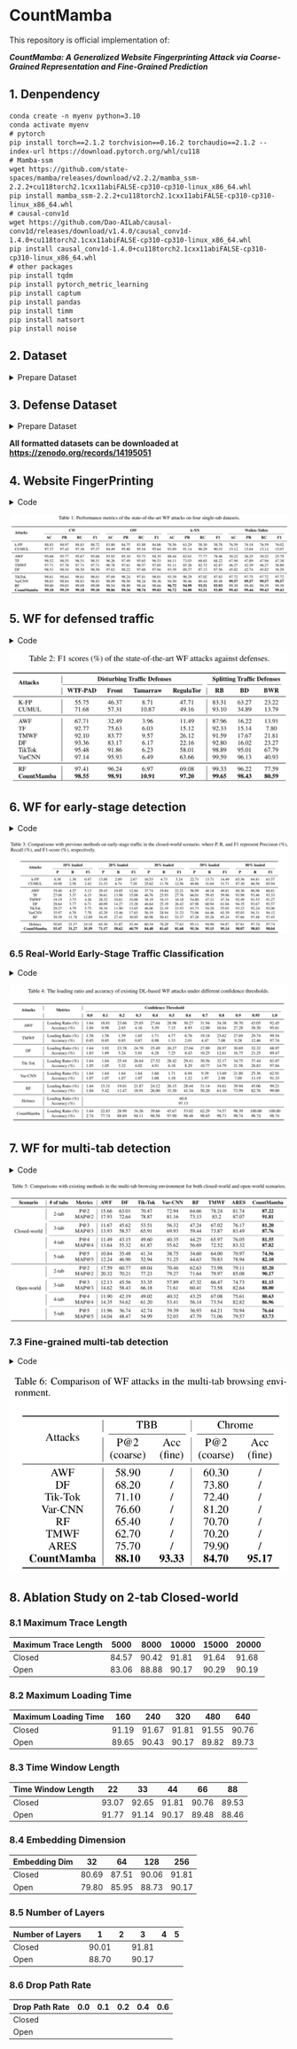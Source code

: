 # CountMamba

This repository is official implementation of:

***CountMamba: A Generalized Website Fingerprinting Attack via Coarse-Grained Representation and Fine-Grained Prediction***

## 1. Denpendency
``` shell
conda create -n myenv python=3.10
conda activate myenv
# pytorch
pip install torch==2.1.2 torchvision==0.16.2 torchaudio==2.1.2 --index-url https://download.pytorch.org/whl/cu118
# Mamba-ssm
wget https://github.com/state-spaces/mamba/releases/download/v2.2.2/mamba_ssm-2.2.2+cu118torch2.1cxx11abiFALSE-cp310-cp310-linux_x86_64.whl
pip install mamba_ssm-2.2.2+cu118torch2.1cxx11abiFALSE-cp310-cp310-linux_x86_64.whl
# causal-conv1d
wget https://github.com/Dao-AILab/causal-conv1d/releases/download/v1.4.0/causal_conv1d-1.4.0+cu118torch2.1cxx11abiFALSE-cp310-cp310-linux_x86_64.whl
pip install causal_conv1d-1.4.0+cu118torch2.1cxx11abiFALSE-cp310-cp310-linux_x86_64.whl
# other packages
pip install tqdm
pip install pytorch_metric_learning
pip install captum
pip install pandas
pip install timm
pip install natsort
pip install noise
```

## 2. Dataset
<details>
  
<summary>Prepare Dataset</summary>

### 2.1 Download Dataset
Prepare following datasets in "dataset" folder:
- DF: provided by Tik-Tok
  - CW (https://zenodo.org/records/11631265/files/Undefended.zip?download=1)
  - OW (https://zenodo.org/records/11631265/files/Undefended_OW.zip?download=1)
- Walkie-Talkie:
  - https://zenodo.org/records/11631265/files/W_T_Simulated.zip?download=1
- k-NN: 
  - https://github.com/kdsec/wangknn-dataset
  
- Multi-Tab datasets:
  - ARES Dataset
    - https://github.com/Xinhao-Deng/Multitab-WF-Datasets
  - TMWF Dataset
    - https://github.com/jzx-bupt/TMWF
### 2.2 Process Raw Dataset (k-NN & W_T & OW)
```shell
cd data_process
python concat_cell.py  # k-NN & W_T
python check_format.py  # Manually modify the tail of the illegal file OW/5278340744671043543057
```

### 2.3 Merge Traces (TMWF)
```shell
cd data_process
python MergeSingleTraces_openworld.py --input_dir "/nvme/dxw/TMWF-main/dataset/tbb single tab/" --output_dir "/nvme/dxw/TMWF-main/dataset/tbb_multi_tab/"
python MergeSingleTraces_openworld.py --input_dir "/nvme/dxw/TMWF-main/dataset/chrome single tab/" --output_dir "/nvme/dxw/TMWF-main/dataset/chrome_multi_tab/"
```

### 2.4 Convert to npz
```shell
cd data_process
python convert_to_npz.py --dataset CW
python convert_to_npz.py --dataset OW
python convert_to_npz.py --dataset k-NN
python convert_to_npz.py --dataset W_T

python convert_multi_tab_npz.py --dataset Closed_2tab
python convert_multi_tab_npz.py --dataset Closed_3tab
python convert_multi_tab_npz.py --dataset Closed_4tab
python convert_multi_tab_npz.py --dataset Closed_5tab
python convert_multi_tab_npz.py --dataset Open_2tab
python convert_multi_tab_npz.py --dataset Open_3tab
python convert_multi_tab_npz.py --dataset Open_4tab
python convert_multi_tab_npz.py --dataset Open_5tab

python convert_merge_npz.py --input_file "/nvme/dxw/TMWF-main/dataset/tbb_multi_tab/"
python convert_merge_npz.py --input_file "/nvme/dxw/TMWF-main/dataset/chrome_multi_tab/"
```

### 2.5 Dataset Split
```shell
cd data_process
for dataset in CW OW k-NN W_T
do
  python dataset_split.py --dataset ${dataset}
done

for dataset in Closed_2tab Closed_3tab Closed_4tab Closed_5tab Open_2tab Open_3tab Open_4tab Open_5tab tbb_multi_tab chrome_multi_tab
do
  python dataset_split.py --dataset ${dataset} --use_stratify False
done
```

</details>

## 3. Defense Dataset
<details>
  
<summary>Prepare Dataset</summary>

### 3.1 Defenses
- WTF-PAD: Add dummy packets. No latency.
  ``` shell
  cd defense/wtfpad
  python main.py --traces_path "../../dataset/CW"
  python main.py --traces_path "../../dataset/OW"

  cd defense_npz/wtfpad
  python main.py --traces_path "../../npz_dataset/Closed_2tab"
  python main.py --traces_path "../../npz_dataset/Open_2tab"
  ```
- FRONT: Add dummy packets with fixed length of 888. No latency.
  ``` shell
  cd defense/front
  python main.py --p "../../dataset/CW"
  python main.py --p "../../dataset/OW"

  cd defense_npz/front
  python main.py --p "../../npz_dataset/Closed_2tab"
  python main.py --p "../../npz_dataset/Open_2tab"
  ```
- Tamaraw: Send packets at constant rate with fixed size.
  ``` shell
  cd defense/tamaraw
  python tamaraw.py --traces_path "../../dataset/CW"
  ```
- RegulaTor: transmit packets in a time-sensitive manner
  - When a download traffic 'surge' arrives, RegulaTor starts sending packets at a set initial rate.
  - If no packets are available when one is scheduled, a dummy packet is sent instead.
  - At the same time, RegulaTor sends upload packets at some fraction of the download packet sending rate.
  ``` shell
  cd defense/regulartor
  python regulator_sim.py --source_path "../../dataset/CW/" --output_path "../results/regulator_CW/"
  python regulator_sim.py --source_path "../../dataset/OW/" --output_path "../results/regulator_OW/"

  cd defense_npz/regulartor
  python regulator_sim.py --source_path "../../npz_dataset/Closed_2tab" --output_path "../results/regulator_Closed_2tab"
  python regulator_sim.py --source_path "../../npz_dataset/Open_2tab" --output_path "../results/regulator_Open_2tab"
  ```
- TrafficSilver: Split traffic.
  - Round Robin
    ``` shell
    cd defense/trafficsilver
    python simulator.py --p "../../dataset/CW/" --o "../results/trafficsilver_rb_CW/" --s round_robin
    python simulator.py --p "../../dataset/OW/" --o "../results/trafficsilver_rb_OW/" --s round_robin
    ```
  - By Direction
    ``` shell
    cd defense/trafficsilver
    python simulator.py --p "../../dataset/CW/" --o "../results/trafficsilver_bd_CW/" --s in_and_out
    python simulator.py --p "../../dataset/OW/" --o "../results/trafficsilver_bd_OW/" --s in_and_out
    ```
  - Batched Weighted Random
    ``` shell
    cd defense/trafficsilver
    python simulator.py --p "../../dataset/CW/" --o "../results/trafficsilver_bwr_CW/" --s batched_weighted_random -r 50,70 -a 1,1,1
    python simulator.py --p "../../dataset/OW/" --o "../results/trafficsilver_bwr_OW/" --s batched_weighted_random -r 50,70 -a 1,1,1
    ```

### 3.2 Overhead for defense methods (CW)

| Defense           | Latency Overhead | Bandwith Overhead |
| ----------------- | ---------------- | ----------------- |
| WTF-PAD           | 1.00             | 1.47              |
| FRONT             | 1.00             | 1.46              |
| Tamaraw           | 2.82             | 3.69              |
| RegulaTor         | 1.05             | 1.58              |
| TrafficSilver-RB  | 1.00             | 1.00              |
| TrafficSilver-BD  | 1.00             | 1.00              |
| TrafficSilver-BWR | 1.00             | 1.00              | 

### 3.3 Convert to npz
``` shell
cd data_process
for dataset in wtfpad_CW front_CW tamaraw_CW regulator_CW trafficsilver_rb_CW trafficsilver_bd_CW trafficsilver_bwr_CW wtfpad_OW front_OW regulator_OW trafficsilver_rb_OW trafficsilver_bd_OW trafficsilver_bwr_OW
do
  python convert_to_npz.py --dataset ${dataset}
done
```

### 3.4 Dataset Split
```shell
cd data_process
for dataset in wtfpad_CW front_CW tamaraw_CW regulator_CW trafficsilver_rb_CW trafficsilver_bd_CW trafficsilver_bwr_CW wtfpad_OW front_OW regulator_OW trafficsilver_rb_OW trafficsilver_bd_OW trafficsilver_bwr_OW
do
  python dataset_split.py --dataset ${dataset}
done
```

```shell
for dataset in wtfpad_Closed_2tab wtfpad_Open_2tab front_Closed_2tab front_Open_2tab regulator_Closed_2tab regulator_Open_2tab
do
  python dataset_split.py --dataset ${dataset} --use_stratify False
done
```

</details>

**All formatted datasets can be downloaded at https://zenodo.org/records/14195051**

## 4. Website FingerPrinting
<details>
  
<summary>Code</summary>

### 4.1 DL-WF
```shell
cd DL-WF
for method in AWF DF RF TF TikTok TMWF VarCNN
do
  python main.py --dataset CW --train_epochs 100 --config config/${method}.ini
  python test.py --dataset CW --config config/${method}.ini --load_ratio 100 --result_file test_p100
  
  python main.py --dataset OW --train_epochs 100 --config config/${method}.ini
  python test.py --dataset OW --config config/${method}.ini --load_ratio 100 --result_file test_p100
  
  python main.py --dataset k-NN --train_epochs 100 --config config/${method}.ini
  python test.py --dataset k-NN --config config/${method}.ini --load_ratio 100 --result_file test_p100
  
  python main.py --dataset W_T --train_epochs 100 --config config/${method}.ini
  python test.py --dataset W_T --config config/${method}.ini --load_ratio 100 --result_file test_p100
done
```

### 4.2 ML-WF
```shell
cd ML-WF
for dataset in CW OW k-NN W_T
do
  python k-FP.py --dataset ${dataset}
  python k-FP_test.py --dataset ${dataset} --load_ratio 100 --result_file test_p100
  
  python CUMUL.py --dataset ${dataset}
  python CUMUL_test.py --dataset ${dataset} --load_ratio 100 --result_file test_p100
done
```

### 4.3 CountMamba
```shell
cd CountMamba
for dataset in CW OW W_T
do
  python main.py --dataset ${dataset} --log_transform --maximum_load_time 120 --max_matrix_len 2700
  python test.py --dataset ${dataset} --log_transform --load_ratio 100 --result_file test_p100 --maximum_load_time 120 --max_matrix_len 2700
done

python main.py --dataset k-NN --log_transform --seq_len 10000 --maximum_load_time 120 --max_matrix_len 2700
python test.py --dataset k-NN --log_transform --seq_len 10000 --load_ratio 100 --result_file test_p100 --maximum_load_time 120 --max_matrix_len 2700

```

</details>

![image](https://github.com/SJTU-dxw/CountMamba-WF/blob/main/img/single_tab_result.png)

## 5. WF for defensed traffic
<details>
  
<summary>Code</summary>

### 5.1 DL-WF
```shell
cd DL-WF
for method in AWF DF RF TF TikTok TMWF VarCNN
do
  for dataset in wtfpad_CW front_CW tamaraw_CW regulator_CW trafficsilver_rb_CW trafficsilver_bd_CW trafficsilver_bwr_CW
  do
    python main.py --dataset ${dataset} --train_epochs 100 --config config/${method}.ini
    python test.py --dataset ${dataset} --config config/${method}.ini --load_ratio 100 --result_file test_p100
  done
done
```

### 5.2 ML-WF
```shell
cd ML-WF
for dataset in wtfpad_CW front_CW tamaraw_CW regulator_CW trafficsilver_rb_CW trafficsilver_bd_CW trafficsilver_bwr_CW
do
  python k-FP.py --dataset ${dataset}
  python k-FP_test.py --dataset ${dataset} --load_ratio 100 --result_file test_p100
  
  python CUMUL.py --dataset ${dataset}  # Set max_iter=100,0000 for trafficsilver_bwr_CW
  python CUMUL_test.py --dataset ${dataset} --load_ratio 100 --result_file test_p100
done
```

### 5.3 CountMamba
```shell
cd CountMamba
for dataset in wtfpad_CW front_CW regulator_CW trafficsilver_rb_CW trafficsilver_bd_CW trafficsilver_bwr_CW
do
  python main.py --dataset ${dataset} --log_transform --maximum_load_time 120 --max_matrix_len 2700
  python test.py --dataset ${dataset} --log_transform --load_ratio 100 --result_file test_p100 --maximum_load_time 120 --max_matrix_len 2700
done

python main.py --dataset tamaraw_CW --log_transform --seq_len 10000 --maximum_load_time 120 --max_matrix_len 2700
python test.py --dataset tamaraw_CW --log_transform --seq_len 10000 --load_ratio 100 --result_file test_p100 --maximum_load_time 120 --max_matrix_len 2700
```

</details>

![image](https://github.com/SJTU-dxw/CountMamba-WF/blob/main/img/defense_result.png)

## 6. WF for early-stage detection
<details>
  
<summary>Code</summary>

Generate early-stage test set
```shell
cd data_process
python gen_early_traffic.py --dataset CW
```

### 6.1 Holmes
temporal_train.py, temporal_valid.py
```shell
cd Holmes
python temporal_extractor.py --dataset CW --in_file train
python temporal_extractor.py --dataset CW --in_file valid
```
RF_IS/max_f1.pth
```shell
cd Holmes
python train_RF.py --dataset CW --train_epochs 30
```
attr_DeepLiftShap.npz
```shell
cd Holmes
python feature_attr.py --dataset CW
```
aug_train.npz, aug_valid.npz
```shell
cd Holmes
python data_augmentation.py --dataset CW --in_file train
python data_augmentation.py --dataset CW --in_file valid
```
taf_aug_train.npz, taf_aug_valid.npz
```shell
cd Holmes
python gen_taf.py --dataset CW --in_file aug_train
python gen_taf.py --dataset CW --in_file aug_valid
```
Holmes/max_f1.pth
```shell
cd Holmes
python train.py --dataset CW --train_epochs 100
```
spatial_distribution.npz
```shell
cd Holmes
python spatial_analysis.py --dataset CW
```
taf_test_p10.npz, ..., taf_test_p100.npz
```shell
cd Holmes
python gen_taf.py --dataset CW --in_file test_p10
python gen_taf.py --dataset CW --in_file test_p20
python gen_taf.py --dataset CW --in_file test_p30
python gen_taf.py --dataset CW --in_file test_p40
python gen_taf.py --dataset CW --in_file test_p50
python gen_taf.py --dataset CW --in_file test_p60
python gen_taf.py --dataset CW --in_file test_p70
python gen_taf.py --dataset CW --in_file test_p80
python gen_taf.py --dataset CW --in_file test_p90
python gen_taf.py --dataset CW --in_file test_p100
```
test_p10.json, ..., test_p100.json
```shell
cd Holmes
python test.py --dataset CW --test_file taf_test_p10 --result_file test_p10
python test.py --dataset CW --test_file taf_test_p20 --result_file test_p20
python test.py --dataset CW --test_file taf_test_p30 --result_file test_p30
python test.py --dataset CW --test_file taf_test_p40 --result_file test_p40
python test.py --dataset CW --test_file taf_test_p50 --result_file test_p50
python test.py --dataset CW --test_file taf_test_p60 --result_file test_p60
python test.py --dataset CW --test_file taf_test_p70 --result_file test_p70
python test.py --dataset CW --test_file taf_test_p80 --result_file test_p80
python test.py --dataset CW --test_file taf_test_p90 --result_file test_p90
python test.py --dataset CW --test_file taf_test_p100 --result_file test_p100
```
### 6.2 DL-WF
```shell
cd DL-WF 
python main.py --dataset CW --train_epochs 100 --config config/AWF.ini
python main.py --dataset CW --train_epochs 100 --config config/DF.ini
python main.py --dataset CW --train_epochs 100 --config config/RF.ini
python main.py --dataset CW --train_epochs 100 --config config/TF.ini
python main.py --dataset CW --train_epochs 100 --config config/TikTok.ini
python main.py --dataset CW --train_epochs 100 --config config/TMWF.ini
python main.py --dataset CW --train_epochs 100 --config config/VarCNN.ini
```

```shell
cd DL-WF
for percent in {10..100..10}
do
  python test.py --dataset CW --config config/AWF.ini --load_ratio ${percent} --result_file test_p${percent}
  python test.py --dataset CW --config config/DF.ini --load_ratio ${percent} --result_file test_p${percent}
  python test.py --dataset CW --config config/RF.ini --load_ratio ${percent} --result_file test_p${percent}
  python test.py --dataset CW --config config/TF.ini --load_ratio ${percent} --result_file test_p${percent}
  python test.py --dataset CW --config config/TikTok.ini --load_ratio ${percent} --result_file test_p${percent}
  python test.py --dataset CW --config config/TMWF.ini --load_ratio ${percent} --result_file test_p${percent}
  python test.py --dataset CW --config config/VarCNN.ini --load_ratio ${percent} --result_file test_p${percent}
done
```
### 6.3 ML-WF
```shell
cd ML-WF
python k-FP.py --dataset CW
python CUMUL.py --dataset CW
```

```shell
cd ML-WF
for percent in {10..100..10}
do
  python k-FP_test.py --dataset CW --load_ratio ${percent} --result_file test_p${percent}
  python CUMUL_test.py --dataset CW --load_ratio ${percent} --result_file test_p${percent}
done 
```

### 6.4 CountMamba
```shell
cd CountMamba
python main.py --dataset CW --log_transform --early_stage --num_aug 50 --maximum_load_time 120 --max_matrix_len 2700
```

```shell
cd CountMamba
for percent in {10..100..10}
do
  python test.py --dataset CW --log_transform --load_ratio ${percent} --result_file test_p${percent} --maximum_load_time 120 --max_matrix_len 2700
done
```

</details>

![image](https://github.com/SJTU-dxw/CountMamba-WF/blob/main/img/early_stage_result.png)

### 6.5 Real-World Early-Stage Traffic Classification
<details>
  
<summary>Code</summary>

```shell
cd EarlyStage
for threshold in 0.0 0.1 0.2 0.3 0.4 0.5 0.6 0.7 0.8 0.9 0.95 1.0
do
  python main.py --dataset CW --model CountMamba --threshold ${threshold} --device cuda --maximum_load_time 120 --max_matrix_len 2700 --embed_dim 256
done

for device in cuda
do
  for model in RF AWF DF TMWF TikTok VarCNN
  do
    for threshold in 0.0 0.1 0.2 0.3 0.4 0.5 0.6 0.7 0.8 0.9 0.95 1.0
    do
      python main.py --dataset CW --model ${model} --threshold ${threshold} --device ${device}
    done
  done
done
```

```shell
cd EarlyStage
for device in cuda
do
  for threshold in 0.0
  do
    python main.py --dataset CW --model Holmes --threshold ${threshold} --device ${device}
  done
done
```
</details>

![image](https://github.com/SJTU-dxw/CountMamba-WF/blob/main/img/realworld_earlystage_result.png)


## 7. WF for multi-tab detection
<details>
  
<summary>Code</summary>

### 7.1 DL-WF
```shell
cd DL-WF
for method in ARES TMWF AWF DF MultiTab_RF TikTok VarCNN
do
  for num in 2 3 4 5
  do
    python main.py --dataset Closed_${num}tab --train_epochs 100 --config config/${method}.ini --num_tabs ${num}
    python test.py --dataset Closed_${num}tab --config config/${method}.ini --load_ratio 100 --result_file test_p100 --num_tabs ${num}
    
    python main.py --dataset Open_${num}tab --train_epochs 100 --config config/${method}.ini --num_tabs ${num}
    python test.py --dataset Open_${num}tab --config config/${method}.ini --load_ratio 100 --result_file test_p100 --num_tabs ${num}
  done
done
```

### 7.2 CountMamba
```shell
cd CountMamba
for num in 2 3 4 5
do
  python main.py --dataset Closed_${num}tab --log_transform --num_tabs ${num} --seq_len 10000 --maximum_load_time 320 --max_matrix_len 7200
  python test.py --dataset Closed_${num}tab --log_transform --num_tabs ${num} --seq_len 10000 --maximum_load_time 320 --max_matrix_len 7200 --load_ratio 100 --result_file test_p100
  
  python main.py --dataset Open_${num}tab --log_transform --num_tabs ${num} --seq_len 10000 --maximum_load_time 320 --max_matrix_len 7200
  python test.py --dataset Open_${num}tab --log_transform --num_tabs ${num} --seq_len 10000 --maximum_load_time 320 --max_matrix_len 7200 --load_ratio 100 --result_file test_p100
done
```
</details>

![image](https://github.com/SJTU-dxw/CountMamba-WF/blob/main/img/multi_tab_result.png)


### 7.3 Fine-grained multi-tab detection
<details>
  
<summary>Code</summary>

```shell
cd DL-WF
for method in ARES TMWF AWF DF MultiTab_RF TikTok VarCNN
do
  for num in 2
  do
    python main.py --dataset tbb_multi_tab --train_epochs 300 --config config/${method}.ini --num_tabs ${num}
    python test.py --dataset tbb_multi_tab --config config/${method}.ini --load_ratio 100 --result_file test_p100 --num_tabs ${num}
    
    python main.py --dataset chrome_multi_tab --train_epochs 300 --config config/${method}.ini --num_tabs ${num}
    python test.py --dataset chrome_multi_tab --config config/${method}.ini --load_ratio 100 --result_file test_p100 --num_tabs ${num}
  done
done
```

```shell
cd CountMamba
for num in 2
do
  python main.py --dataset tbb_multi_tab --epochs 300 --log_transform --num_tabs ${num} --seq_len 10000 --maximum_load_time 160 --max_matrix_len 3600 --fine_predict
  python test.py --dataset tbb_multi_tab --log_transform --num_tabs ${num} --seq_len 10000 --maximum_load_time 160 --max_matrix_len 3600 --load_ratio 100 --result_file test_p100 --fine_predict
  
  python main.py --dataset chrome_multi_tab --epochs 300 --log_transform --num_tabs ${num} --seq_len 10000 --maximum_load_time 160 --max_matrix_len 3600 --fine_predict
  python test.py --dataset chrome_multi_tab --log_transform --num_tabs ${num} --seq_len 10000 --maximum_load_time 160 --max_matrix_len 3600 --load_ratio 100 --result_file test_p100 --fine_predict
done
```
</details>

![image](https://github.com/SJTU-dxw/CountMamba-WF/blob/main/img/finegrained_multitab_result.png)

## 8. Ablation Study on 2-tab Closed-world
### 8.1 Maximum Trace Length
| Maximum Trace Length | 5000  | 8000  | 10000 | 15000 | 20000 |
| -------------------- | ----- | ----- | ----- | ----- | ----- |
| Closed               | 84.57 | 90.42 | 91.81 | 91.64 | 91.68 |
| Open                 | 83.06 | 88.88 | 90.17 | 90.29 | 90.19 |

### 8.2 Maximum Loading Time
| Maximum Loading Time | 160   | 240   | 320   | 480   | 640   |
| -------------------- | ----- | ----- | ----- | ----- | ----- |
| Closed               | 91.19 | 91.67 | 91.81 | 91.55 | 90.76 |
| Open                 | 89.65 | 90.43 | 90.17 | 89.82 | 89.73 | 

### 8.3 Time Window Length
|  Time Window Length  |  22   |  33   |  44   |  66   |  88   |
| -------------------- | ----- | ----- | ----- | ----- | ----- |
| Closed               | 93.07 | 92.65 | 91.81 | 90.76 | 89.53 |
| Open                 | 91.77 | 91.14 | 90.17 | 89.48 | 88.46 |

### 8.4 Embedding Dimension
| Embedding Dim | 32    | 64    | 128   | 256   |
| ------------- | ----- | ----- | ----- | ----- |
| Closed        | 80.69 | 87.51 | 90.06 | 91.81 |
| Open          | 79.80 | 85.95 | 88.73 | 90.17 | 

### 8.5 Number of Layers
| Number of Layers | 1   | 2   | 3   | 4   | 5   |
| ---------------- | --- | --- | --- | --- | --- |
| Closed           |90.01|     |91.81|     |     |
| Open             |88.70|     |90.17|     |     |

### 8.6 Drop Path Rate
| Drop Path Rate | 0.0 | 0.1 | 0.2 | 0.4 | 0.6 | 
| -------------- | --- | --- | --- | --- | --- |
| Closed         |     |     |     |     |     |
| Open           |     |     |     |     |     |
